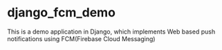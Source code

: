 # django_fcm_demo
This is a demo application in Django, which implements Web based push notifications using FCM(Firebase Cloud Messaging)
